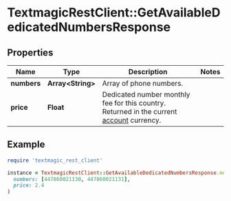 # TextmagicRestClient::GetAvailableDedicatedNumbersResponse

## Properties

| Name | Type | Description | Notes |
| ---- | ---- | ----------- | ----- |
| **numbers** | **Array&lt;String&gt;** | Array of phone numbers. |  |
| **price** | **Float** | Dedicated number monthly fee for this country. Returned in the current [account](https://docs.textmagic.com/#tag/User) currency. |  |

## Example

```ruby
require 'textmagic_rest_client'

instance = TextmagicRestClient::GetAvailableDedicatedNumbersResponse.new(
  numbers: [447860021130, 447860021131],
  price: 2.4
)
```

